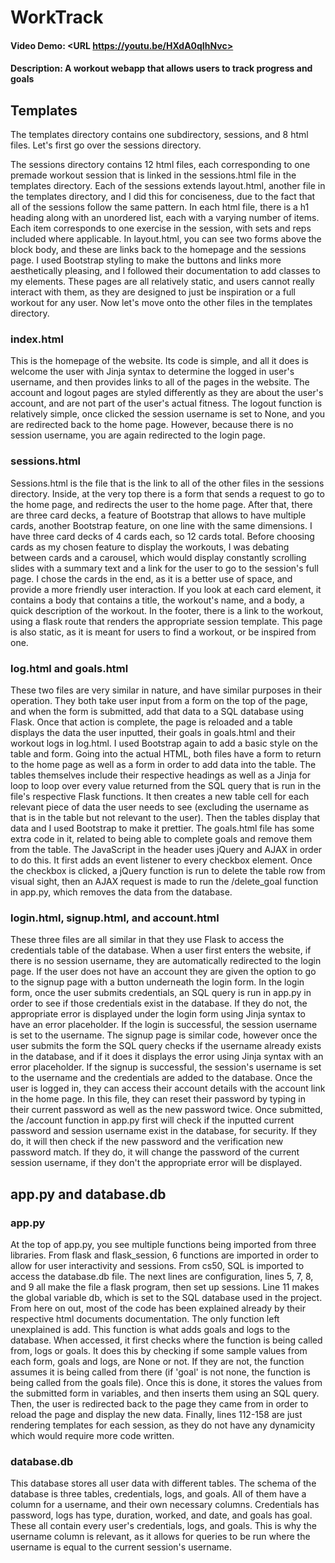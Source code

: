 # WorkTrack
#### Video Demo:  <URL https://youtu.be/HXdA0qIhNvc>
#### Description: A workout webapp that allows users to track progress and goals
## Templates
The templates directory contains one subdirectory, sessions, and 8 html files. Let's first go over the sessions directory.

The sessions directory contains 12 html files, each corresponding to one premade workout session that is linked in the sessions.html file in the templates directory. Each of the sessions extends layout.html, another file in the templates directory, and I did this for conciseness, due to the fact that all of the sessions follow the same pattern. In each html file, there is a h1 heading along with an unordered list, each with a varying number of items. Each item corresponds to one exercise in the session, with sets and reps included where applicable. In layout.html, you can see two forms above the block body, and these are links back to the homepage and the sessions page. I used Bootstrap styling to make the buttons and links more aesthetically pleasing, and I followed their documentation to add classes to my elements. These pages are all relatively static, and users cannot really interact with them, as they are designed to just be inspiration or a full workout for any user. Now let's move onto the other files in the templates directory.

### index.html
This is the homepage of the website. Its code is simple, and all it does is welcome the user with Jinja syntax to determine the logged in user's username, and then provides links to all of the pages in the website. The account and logout pages are styled differently as they are about the user's account, and are not part of the user's actual fitness. The logout function is relatively simple, once clicked the session username is set to None, and you are redirected back to the home page. However, because there is no session username, you are again redirected to the login page.

### sessions.html
Sessions.html is the file that is the link to all of the other files in the sessions directory. Inside, at the very top there is a form that sends a request to go to the home page, and redirects the user to the home page. After that, there are three card decks, a feature of Bootstrap that allows to have multiple cards, another Bootstrap feature, on one line with the same dimensions. I have three card decks of 4 cards each, so 12 cards total. Before choosing cards as my chosen feature to display the workouts, I was debating between cards and a carousel, which would display constantly scrolling slides with a summary text and a link for the user to go to the session's full page. I chose the cards in the end, as it is a better use of space, and provide a more friendly user interaction. If you look at each card element, it contains a body that contains a title, the workout's name, and a body, a quick description of the workout. In the footer, there is a link to the workout, using a flask route that renders the appropriate session template. This page is also static, as it is meant for users to find a workout, or be inspired from one.

### log.html and goals.html
These two files are very similar in nature, and have similar purposes in their operation. They both take user input from a form on the top of the page, and when the form is submitted, add that data to a SQL database using Flask. Once that action is complete, the page is reloaded and a table displays the data the user inputted, their goals in goals.html and their workout logs in log.html. I used Bootstrap again to add a basic style on the table and form. Going into the actual HTML, both files have a form to return to the home page as well as a form in order to add data into the table. The tables themselves include their respective headings as well as a Jinja for loop to loop over every value returned from the SQL query that is run in the file's respective Flask functions. It then creates a new table cell for each relevant piece of data the user needs to see (excluding the username as that is in the table but not relevant to the user). Then the tables display that data and I used Bootstrap to make it prettier. The goals.html file has some extra code in it, related to being able to complete goals and remove them from the table. The JavaScript in the header uses jQuery and AJAX in order to do this. It first adds an event listener to every checkbox element. Once the checkbox is clicked, a jQuery function is run to delete the table row from visual sight, then an AJAX request is made to run the /delete_goal function in app.py, which removes the data from the database.

### login.html, signup.html, and account.html
These three files are all similar in that they use Flask to access the credentials table of the database. When a user first enters the website, if there is no session username, they are automatically redirected to the login page. If the user does not have an account they are given the option to go to the signup page with a button underneath the login form. In the login form, once the user submits credentials, an SQL query is run in app.py in order to see if those credentials exist in the database. If they do not, the appropriate error is displayed under the login form using Jinja syntax to have an error placeholder. If the login is successful, the session username is set to the username. The signup page is similar code, however once the user submits the form the SQL query checks if the username already exists in the database, and if it does it displays the error using Jinja syntax with an error placeholder. If the signup is successful, the session's username is set to the username and the credentials are added to the database. Once the user is logged in, they can access their account details with the account link in the home page. In this file, they can reset their password by typing in their current password as well as the new password twice. Once submitted, the /account function in app.py first will check if the inputted current password and session username exist in the database, for security. If they do, it will then check if the new password and the verification new password match. If they do, it will change the password of the current session username, if they don't the appropriate error will be displayed.

## app.py and database.db

### app.py
At the top of app.py, you see multiple functions being imported from three libraries. From flask and flask_session, 6 functions are imported in order to allow for user interactivity and sessions. From cs50, SQL is imported to access the database.db file. The next lines are configuration, lines 5, 7, 8, and 9 all make the file a flask program, then set up sessions. Line 11 makes the global variable db, which is set to the SQL database used in the project. From here on out, most of the code has been explained already by their respective html documents documentation. The only function left unexplained is add. This function is what adds goals and logs to the database. When accessed, it first checks where the function is being called from, logs or goals. It does this by checking if some sample values from each form, goals and logs, are None or not. If they are not, the function assumes it is being called from there (if 'goal' is not none, the function is being called from the goals file). Once this is done, it stores the values from the submitted form in variables, and then inserts them using an SQL query. Then, the user is redirected back to the page they came from in order to reload the page and display the new data. Finally, lines 112-158 are just rendering templates for each session, as they do not have any dynamicity which would require more code written.

### database.db
This database stores all user data with different tables. The schema of the database is three tables, credentials, logs, and goals. All of them have a column for a username, and their own necessary columns. Credentials has password, logs has type, duration, worked, and date, and goals has goal. These all contain every user's credentials, logs, and goals. This is why the username column is relevant, as it allows for queries to be run where the username is equal to the current session's username.

